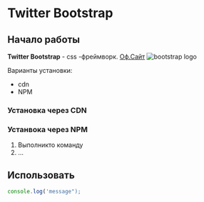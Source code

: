 # Twitter Bootstrap

## Начало работы
**Twitter Bootstrap** - css -фреймворк. [Оф.Сайт](https://getbootstrap.com)
![bootstrap logo](https://i.imgur.com/qhtywl2.png)

Варианты установки:
* cdn
* NPM

### Установка через CDN

### Устанвока через NPM
1. Выполникто команду
1. ...

## Использовать

``` javascript
console.log('message"); 
```





